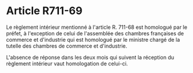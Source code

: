 # Article R711-69

Le règlement intérieur mentionné à l'article R. 711-68 est homologué par le préfet, à l'exception de celui de l'assemblée des chambres françaises de commerce et d'industrie qui est homologué par le ministre chargé de la tutelle des chambres de commerce et d'industrie.

L'absence de réponse dans les deux mois qui suivent la réception du règlement intérieur vaut homologation de celui-ci.
